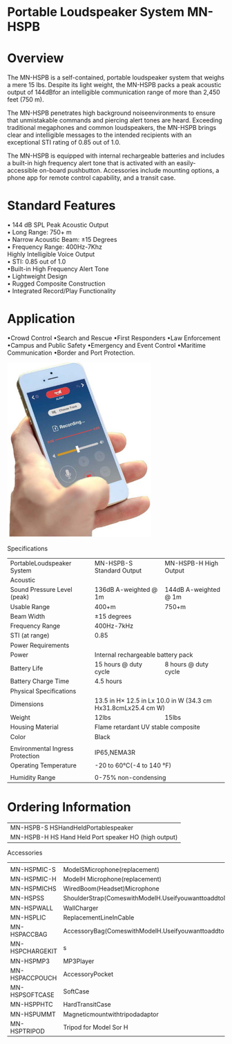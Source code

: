 # Portable Loudspeaker System MN-HSPB  

# Overview  

The MN-HSPB is a self-contained, portable loudspeaker system that weighs a mere 15 lbs. Despite its light weight, the MN-HSPB packs a peak acoustic output of 144dBfor an intelligible communication range of more than 2,450 feet (750 m).  

The MN-HSPB penetrates high background noiseenvironments to ensure that unmistakable commands and piercing alert tones are heard. Exceeding traditional megaphones and common loudspeakers, the MN-HSPB brings clear and intelligible messages to the intended recipients with an exceptional STI rating of 0.85 out of 1.0.  

The MN-HSPB is equipped with internal rechargeable batteries and includes a built-in high frequency alert tone that is activated with an easily-accessible on-board pushbutton. Accessories include mounting options, a phone app for remote control capability, and a transit case.  

# Standard Features  

•	 144 dB SPL Peak Acoustic Output   
•	 Long Range: $750+$ m  
•	 Narrow Acoustic Beam: $\pm15$ Degrees   
•	 Frequency Range: 400Hz-7Khz   
Highly Intelligible Voice Output   
•	 STI: 0.85 out of 1.0   
•Built-in High Frequency Alert Tone   
•	 Lightweight Design   
•	 Rugged Composite Construction   
•	 Integrated Record/Play Functionality  

# Application  

•Crowd Control •Search and Rescue •First Responders •Law Enforcement •Campus and Public Safety •Emergency and Event Control •Maritime Communication •Border and Port Protection.  

![](images/f493eba408f27102c47cd36076cf01a7aa1f1aff44ddb59dc61c9ba1f0b6dc67.jpg)  

Specifications   


<html><body><table><tr><td>PortableLoudspeaker System</td><td>MN-HSPB-S Standard Output</td><td>MN-HSPB-H High Output</td></tr><tr><td colspan="3">Acoustic</td></tr><tr><td>Sound Pressure Level (peak)</td><td>136dB A-weighted @ 1m</td><td>144dB A-weighted @ 1m</td></tr><tr><td>Usable Range</td><td>400+m</td><td>750+m</td></tr><tr><td>Beam Width</td><td colspan="2">±15 degrees</td></tr><tr><td>Frequency Range</td><td colspan="2">400Hz-7kHz</td></tr><tr><td>STI (at range)</td><td colspan="2">0.85</td></tr><tr><td colspan="3">Power Requirements</td></tr><tr><td>Power</td><td colspan="2">Internal rechargeable battery pack</td></tr><tr><td>Battery Life</td><td>15 hours @ duty cycle</td><td>8 hours @ duty cycle</td></tr><tr><td>Battery Charge Time</td><td colspan="2">4.5 hours</td></tr><tr><td colspan="3">Physical Specifications</td></tr><tr><td>Dimensions</td><td colspan="2">13.5 in H× 12.5 in Lx 10.0 in W (34.3 cm Hx31.8cmLx25.4 cm W)</td></tr><tr><td>Weight</td><td>12lbs</td><td>15lbs</td></tr><tr><td>Housing Material</td><td colspan="2">Flame retardant UV stable composite</td></tr><tr><td>Color</td><td colspan="2">Black</td></tr><tr><td colspan="3"></td></tr><tr><td>Environmental Ingress Protection</td><td colspan="2">IP65,NEMA3R</td></tr><tr><td>Operating Temperature</td><td colspan="2">-20 to 60°C(-4 to 140 °F)</td></tr><tr><td></td><td colspan="2"></td></tr><tr><td>Humidity Range</td><td colspan="2">0-75% non-condensing</td></tr></table></body></html>  

# Ordering Information  

<html><body><table><tr><td>MN-HSPB-S HSHandHeldPortablespeaker</td></tr><tr><td>MN-HSPB-H HS Hand Held Port speaker HO (high output)</td></tr></table></body></html>  

Accessories   


<html><body><table><tr><td></td><td></td></tr><tr><td>MN-HSPMIC-S</td><td>ModelSMicrophone(replacement)</td></tr><tr><td>MN-HSPMIC-H</td><td>ModelH Microphone(replacement)</td></tr><tr><td>MN-HSPMICHS</td><td>WiredBoom(Headset)Microphone</td></tr><tr><td>MN-HSPSS</td><td>ShoulderStrap(ComeswithModelH.UseifyouwanttoaddtoModelS.)</td></tr><tr><td>MN-HSPWALL</td><td>WallCharger</td></tr><tr><td>MN-HSPLIC</td><td>ReplacementLineInCable</td></tr><tr><td>MN-HSPACCBAG</td><td>AccessoryBag(ComeswithModelH.UseifyouwanttoaddtoModelS.)</td></tr><tr><td>MN-HSPCHARGEKIT</td><td>s</td></tr><tr><td>MN-HSPMP3</td><td>MP3Player</td></tr><tr><td>MN-HSPACCPOUCH</td><td>AccessoryPocket</td></tr><tr><td>MN-HSPSOFTCASE</td><td>SoftCase</td></tr><tr><td>MN-HSPPHTC</td><td>HardTransitCase</td></tr><tr><td>MN-HSPUMMT</td><td>Magneticmountwithtripodadaptor</td></tr><tr><td>MN-HSPTRIPOD</td><td>Tripod for Model Sor H</td></tr></table></body></html>  